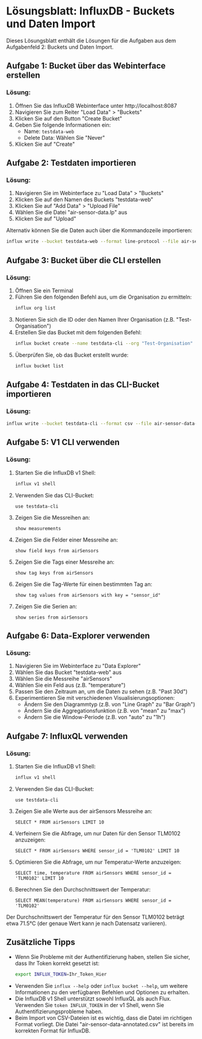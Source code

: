 # Lösungsblatt: InfluxDB - Buckets und Daten Import

Dieses Lösungsblatt enthält die Lösungen für die Aufgaben aus dem Aufgabenfeld 2: Buckets und Daten Import.

## Aufgabe 1: Bucket über das Webinterface erstellen

### Lösung:
1. Öffnen Sie das InfluxDB Webinterface unter http://localhost:8087
2. Navigieren Sie zum Reiter "Load Data" > "Buckets"
3. Klicken Sie auf den Button "Create Bucket"
4. Geben Sie folgende Informationen ein:
   - Name: `testdata-web`
   - Delete Data: Wählen Sie "Never"
5. Klicken Sie auf "Create"

## Aufgabe 2: Testdaten importieren

### Lösung:
1. Navigieren Sie im Webinterface zu "Load Data" > "Buckets"
2. Klicken Sie auf den Namen des Buckets "testdata-web"
3. Klicken Sie auf "Add Data" > "Upload File"
4. Wählen Sie die Datei "air-sensor-data.lp" aus
5. Klicken Sie auf "Upload"

Alternativ können Sie die Daten auch über die Kommandozeile importieren:
```bash
influx write --bucket testdata-web --format line-protocol --file air-sensor-data.lp
```

## Aufgabe 3: Bucket über die CLI erstellen

### Lösung:
1. Öffnen Sie ein Terminal
2. Führen Sie den folgenden Befehl aus, um die Organisation zu ermitteln:
   ```bash
   influx org list
   ```
3. Notieren Sie sich die ID oder den Namen Ihrer Organisation (z.B. "Test-Organisation")
4. Erstellen Sie das Bucket mit dem folgenden Befehl:
   ```bash
   influx bucket create --name testdata-cli --org "Test-Organisation" --retention 0
   ```
5. Überprüfen Sie, ob das Bucket erstellt wurde:
   ```bash
   influx bucket list
   ```

## Aufgabe 4: Testdaten in das CLI-Bucket importieren

### Lösung:
```bash
influx write --bucket testdata-cli --format csv --file air-sensor-data-annotated.csv
```

## Aufgabe 5: V1 CLI verwenden

### Lösung:
1. Starten Sie die InfluxDB v1 Shell:
   ```bash
   influx v1 shell
   ```
2. Verwenden Sie das CLI-Bucket:
   ```
   use testdata-cli
   ```
3. Zeigen Sie die Messreihen an:
   ```
   show measurements
   ```
4. Zeigen Sie die Felder einer Messreihe an:
   ```
   show field keys from airSensors
   ```
5. Zeigen Sie die Tags einer Messreihe an:
   ```
   show tag keys from airSensors
   ```
6. Zeigen Sie die Tag-Werte für einen bestimmten Tag an:
   ```
   show tag values from airSensors with key = "sensor_id"
   ```
7. Zeigen Sie die Serien an:
   ```
   show series from airSensors
   ```

## Aufgabe 6: Data-Explorer verwenden

### Lösung:
1. Navigieren Sie im Webinterface zu "Data Explorer"
2. Wählen Sie das Bucket "testdata-web" aus
3. Wählen Sie die Messreihe "airSensors"
4. Wählen Sie ein Feld aus (z.B. "temperature")
5. Passen Sie den Zeitraum an, um die Daten zu sehen (z.B. "Past 30d")
6. Experimentieren Sie mit verschiedenen Visualisierungsoptionen:
   - Ändern Sie den Diagrammtyp (z.B. von "Line Graph" zu "Bar Graph")
   - Ändern Sie die Aggregationsfunktion (z.B. von "mean" zu "max")
   - Ändern Sie die Window-Periode (z.B. von "auto" zu "1h")

## Aufgabe 7: InfluxQL verwenden

### Lösung:
1. Starten Sie die InfluxDB v1 Shell:
   ```bash
   influx v1 shell
   ```
2. Verwenden Sie das CLI-Bucket:
   ```
   use testdata-cli
   ```
3. Zeigen Sie alle Werte aus der airSensors Messreihe an:
   ```
   SELECT * FROM airSensors LIMIT 10
   ```
4. Verfeinern Sie die Abfrage, um nur Daten für den Sensor TLM0102 anzuzeigen:
   ```
   SELECT * FROM airSensors WHERE sensor_id = 'TLM0102' LIMIT 10
   ```
5. Optimieren Sie die Abfrage, um nur Temperatur-Werte anzuzeigen:
   ```
   SELECT time, temperature FROM airSensors WHERE sensor_id = 'TLM0102' LIMIT 10
   ```
6. Berechnen Sie den Durchschnittswert der Temperatur:
   ```
   SELECT MEAN(temperature) FROM airSensors WHERE sensor_id = 'TLM0102'
   ```

Der Durchschnittswert der Temperatur für den Sensor TLM0102 beträgt etwa 71.5°C (der genaue Wert kann je nach Datensatz variieren).

## Zusätzliche Tipps

- Wenn Sie Probleme mit der Authentifizierung haben, stellen Sie sicher, dass Ihr Token korrekt gesetzt ist:
  ```bash
  export INFLUX_TOKEN=Ihr_Token_Hier
  ```
- Verwenden Sie `influx --help` oder `influx bucket --help`, um weitere Informationen zu den verfügbaren Befehlen und Optionen zu erhalten.
- Die InfluxDB v1 Shell unterstützt sowohl InfluxQL als auch Flux. Verwenden Sie `token INFLUX_TOKEN` in der v1 Shell, wenn Sie Authentifizierungsprobleme haben.
- Beim Import von CSV-Dateien ist es wichtig, dass die Datei im richtigen Format vorliegt. Die Datei "air-sensor-data-annotated.csv" ist bereits im korrekten Format für InfluxDB.
